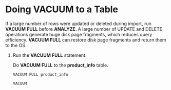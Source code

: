 # Doing VACUUM to a Table<a name="EN-US_TOPIC_0242370297"></a>

If a large number of rows were updated or deleted during import, run  **VACUUM FULL**  before  **ANALYZE**. A large number of UPDATE and DELETE operations generate huge disk page fragments, which reduces query efficiency.  **VACUUM FULL**  can restore disk page fragments and return them to the OS.

1.  Run the  **VACUUM FULL**  statement.

    Do  **VACUUM FULL**  to the  **product\_info**  table.

    ```
    VACUUM FULL product_info
    ```

    ```
    VACUUM
    ```


